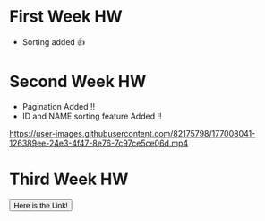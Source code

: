 # First Week HW

- Sorting added :+1:

# Second Week HW 

- Pagination Added !! 
- ID and NAME sorting feature Added !!

https://user-images.githubusercontent.com/82175798/177008041-126389ee-24e3-4f47-8e76-7c97ce5ce06d.mp4

# Third Week HW

<a href="">
    <button>Here is the Link!</button>
</a>
